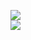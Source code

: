 [![](https://img.shields.io/badge/Made%20With-Github%20Spray-lightgrey.svg?style=for-the-badge&logo=github)](https://github.com/Annihil/github-spray#4318)  
[![](https://i.imgur.com/2DrTn0Z.gif)](https://github.com/Annihil/github-spray)